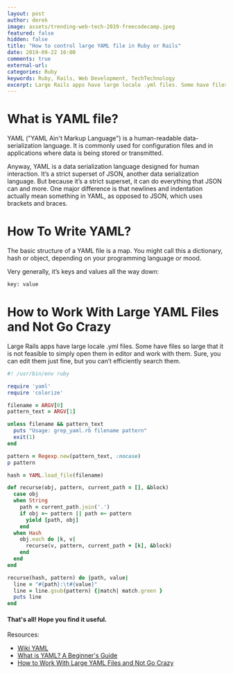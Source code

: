 ```yaml
---
layout: post
author: derek
image: assets/trending-web-tech-2019-freecodecamp.jpeg
featured: false
hidden: false
title: "How to control large YAML file in Ruby or Rails"
date: 2019-09-22 16:00
comments: true
external-url:
categories: Ruby
keywords: Ruby, Rails, Web Development, TechTechnology
excerpt: Large Rails apps have large locale .yml files. Some have files so large that it is not feasible to simply open them in editor and work with them. Sure, you can edit them just fine, but you can’t efficiently search them.
---
```


# What is YAML file?

YAML ("YAML Ain't Markup Language") is a human-readable data-serialization language. It is commonly used for configuration files and in applications where data is being stored or transmitted. 

Anyway, YAML is a data serialization language designed for human interaction. It’s a strict superset of JSON, another data serialization language. But because it’s a strict superset, it can do everything that JSON can and more. One major difference is that newlines and indentation actually mean something in YAML, as opposed to JSON, which uses brackets and braces.

# How To Write YAML?

The basic structure of a YAML file is a map. You might call this a dictionary, hash or object, depending on your programming language or mood.

Very generally, it’s keys and values all the way down:

```bash
key: value
```

# How to Work With Large YAML Files and Not Go Crazy

Large Rails apps have large locale .yml files. Some have files so large that it is not feasible to simply open them in editor and work with them. Sure, you can edit them just fine, but you can’t efficiently search them.

```ruby
#! /usr/bin/env ruby

require 'yaml'
require 'colorize'

filename = ARGV[0]
pattern_text = ARGV[1]

unless filename && pattern_text
  puts "Usage: grep_yaml.rb filename pattern"
  exit(1)
end

pattern = Regexp.new(pattern_text, :nocase)
p pattern

hash = YAML.load_file(filename)

def recurse(obj, pattern, current_path = [], &block)
  case obj
  when String
    path = current_path.join('.')
    if obj =~ pattern || path =~ pattern
      yield [path, obj]
    end
  when Hash
    obj.each do |k, v|
      recurse(v, pattern, current_path + [k], &block)
    end
  end
end

recurse(hash, pattern) do |path, value|
  line = "#{path}:\t#{value}"
  line = line.gsub(pattern) {|match| match.green }
  puts line
end
```

#### That's all! Hope you find it useful.

Resources:
- [Wiki YAML](https://en.wikipedia.org/wiki/YAML)
- [What is YAML? A Beginner's Guide](https://circleci.com/blog/what-is-yaml-a-beginner-s-guide/)
- [How to Work With Large YAML Files and Not Go Crazy](http://tech.tulentsev.com/2014/04/work-with-large-yaml-files-and-not-go-crazy/)

